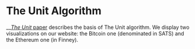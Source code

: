 # The Unit Algorithm

__[_The Unit_ paper](https://github.com/toknowwhy/the-unit-paper/blob/main/the\_unit\_paper.pdf) describes the basis of The Unit algorithm. We display two visualizations on our website: the Bitcoin one (denominated in SATS) and the Ethereum one (in Finney).
